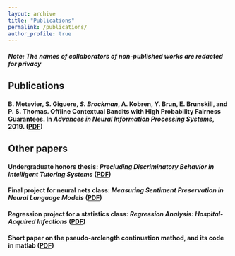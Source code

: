 ```yaml
---
layout: archive
title: "Publications"
permalink: /publications/
author_profile: true
---
```


##### Note: The names of collaborators of non-published works are redacted for privacy <br>

## Publications
#### B. Metevier, S. Giguere, *S. Brockman*, A. Kobren, Y. Brun, E. Brunskill, and P. S. Thomas. Offline Contextual Bandits with High Probability Fairness Guarantees. In *Advances in Neural Information Processing Systems*, 2019. ([PDF](../files/neurips_paper.pdf)) <br>

## Other papers

#### Undergraduate honors thesis: *Precluding Discriminatory Behavior in Intelligent Tutoring Systems*  ([PDF](../files/Honors_Thesis.pdf))

#### Final project for neural nets class: *Measuring Sentiment Preservation in Neural Language Models*  ([PDF](../files/682finalproject.pdf))

#### Regression project for a statistics class: *Regression Analysis: Hospital-Acquired Infections*  ([PDF](../files/stat525_final_report.pdf))

#### Short paper on the pseudo-arclength continuation method, and its code in matlab ([PDF](../files/552Project.pdf))

